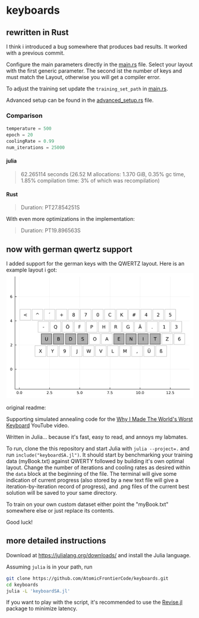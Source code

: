 # keyboards

## rewritten in Rust

I think i introduced a bug somewhere that produces bad results. It worked with a previous commit.

Configure the main parameters directly in the [main.rs](src/main.rs) file.
Select your layout with the first generic parameter.
The second ist the number of keys and must match the Layout, otherwise you will get a compiler error.

To adjust the training set update the `training_set_path` in [main.rs](src/main.rs).

Advanced setup can be found in the [advanced_setup.rs](src/advanced_setup.rs) file.

### Comparison

``` julia
temperature = 500
epoch = 20
coolingRate = 0.99
num_iterations = 25000
```

#### julia

> 62.265114 seconds (26.52 M allocations: 1.370 GiB, 0.35% gc time, 1.85% compilation time: 3% of which was recompilation)

#### Rust

> Duration: PT27.854251S

With even more optimizations in the implementation:
> Duration: PT19.896563S

## now with german qwertz support

I added support for the german keys with the QWERTZ layout.
Here is an example layout i got:
![example german layout](resources/example.png)

original readme:

Supporting simulated annealing code for the [Why I Made The World's Worst Keyboard](https://youtu.be/188fipF-i5I) YouTube video.

Written in Julia... because it's fast, easy to read, and annoys my labmates.

To run, clone the this repository and start Julia with
`julia --project=.` and run `include("keyboardSA.jl")`.
It should start by benchmarking your training data (myBook.txt)
against QWERTY followed by building it's own optimal layout.
Change the number of iterations and cooling rates as
desired within the `data` block at the beginning of the file.
The terminal will give some indication of current progress
(also stored by a new text file will give a iteration-by-iteration record of progress),
and .png files of the current best solution will be saved to your same directory.

To train on your own custom dataset either point the "myBook.txt" somewhere else or just replace its contents.

Good luck!

## more detailed instructions

Download at https://julialang.org/downloads/ and install the Julia language.

Assuming `julia` is in your path, run

```bash
git clone https://github.com/AtomicFrontierCode/keyboards.git
cd keyboards
julia -L 'keyboardSA.jl'
```

If you want to play with the script, it's recommended to use the
[Revise.jl](https://github.com/timholy/Revise.jl) package to minimize latency.
